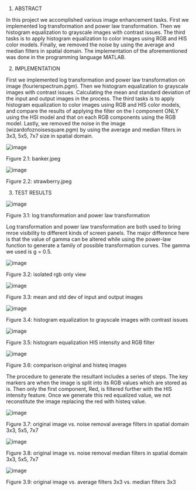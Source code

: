 1. ABSTRACT

In this project we accomplished various image enhancement tasks. First we implemented log transformation and power law transformation. Then we histogram equalization to grayscale images with contrast issues. The third tasks is to apply histogram equalization to color images using RGB and HIS color models. Finally, we removed the noise by using the average and median filters in spatial domain. The implementation of the aforementioned was done in the programming language MATLAB.

2. IMPLEMENTATION

First we implemented log transformation and power law transformation on image (fourierspectrum.pgm). Then we histogram equalization to grayscale images with contrast issues. Calculating the mean and standard deviation of the input and output images in the process. The third tasks is to apply histogram equalization to color images using RGB and HIS color models, and compare the results of applying the filter on the I component ONLY using the HSI model and that on each RGB components using the RGB model. Lastly, we removed the noise in the image (wizardofoznoisesquare.pgm) by using the average and median filters in 3x3, 5x5, 7x7 size in spatial domain.

![image](https://user-images.githubusercontent.com/54830217/212805461-8692a2a2-57ea-4ecf-8337-51bc37b01cc6.png)
 
Figure 2.1: banker.jpeg

![image](https://user-images.githubusercontent.com/54830217/212805476-32b347cc-97ab-451d-8e0f-8c4d4be5c3fb.png)

Figure 2.2: strawberry.jpeg

3. TEST RESULTS

![image](https://user-images.githubusercontent.com/54830217/212805511-14972701-eac4-4a4d-9b4e-63a87259c05b.png)

Figure 3.1: log transformation and power law transformation

Log transformation and power law transformation are both used to bring mroe visibility to different kinds of screen panels. The major difference here is that the value of gamma can be altered while using the power-law function to generate a family of possible transformation curves. The gamma we used is g = 0.5.

![image](https://user-images.githubusercontent.com/54830217/212805532-9da5a59a-3326-4588-bbe2-98c3bb98080f.png)

Figure 3.2: isolated rgb only view

![image](https://user-images.githubusercontent.com/54830217/212805552-cb91fb45-be6e-4d82-afb8-5a9db67ed6f4.png)
 
Figure 3.3: mean and std dev of input and output images

![image](https://user-images.githubusercontent.com/54830217/212805566-417d8d93-dd70-42dc-8227-fa56b5eccd66.png)

Figure 3.4: histogram equalization to grayscale images with contrast issues

![image](https://user-images.githubusercontent.com/54830217/212805589-ef1c43af-3d2c-4ff2-9ae6-522abb8d91c0.png)

Figure 3.5: histogram equalization HIS intensity and RGB filter

![image](https://user-images.githubusercontent.com/54830217/212805604-44c94f30-6da4-45df-9642-227c632488d2.png)

Figure 3.6: comparison original and histeq images

The procedure to generate the resultant includes a series of steps. The key markers are when the image is split into its RGB values which are stored as is. Then only the first component, Red, is filtered further with the HIS intensity feature. Once we generate this red equalized value, we not reconstitute the image replacing the red with histeq value.

![image](https://user-images.githubusercontent.com/54830217/212805622-95f20c00-1a34-49ce-9600-ec8e1b707d45.png)

Figure 3.7: original image vs. noise removal average filters in spatial domain 3x3, 5x5, 7x7

![image](https://user-images.githubusercontent.com/54830217/212805640-e2606031-33e3-4f0a-888b-838e638c0499.png)

Figure 3.8: original image vs. noise removal median filters in spatial domain 3x3, 5x5, 7x7

![image](https://user-images.githubusercontent.com/54830217/212805656-b128e29d-9902-4a2e-82a3-f123662f8eb5.png)

Figure 3.9: original image vs. average filters 3x3 vs. median filters 3x3
